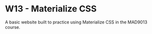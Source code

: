 # W13 - Materialize CSS

A basic website built to practice using Materialize CSS in the MAD9013 course.